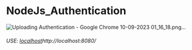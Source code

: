 # NodeJs_Authentication




![Uploading Authentication - Google Chrome 10-09-2023 01_16_18.png…]()

######  USE: [localhost](http://localhost:8080/)http://localhost:8080/
